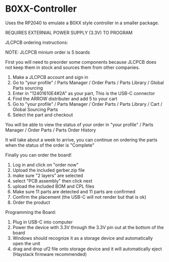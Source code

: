 # B0XX-Controller
Uses the RP2040 to emulate a B0XX style controller in a smaller package.

REQUIRES EXTERNIAL POWER SUPPLY (3.3V) TO PROGRAM

  JLCPCB ordering instructions:

NOTE: JLCPCB minium order is 5 boards

First you will need to preorder some components because JLCPCB does not keep them in stock and sources them from other companies.

1) Make a JLCPCB account and sign in
2) Go to "your profile" / Parts Manager / Order Parts / Parts Library / Global Parts sourcing 
3) Enter in "12401610E4#2A" as your part, This is the USB-C connector
4) Find the ARROW distributer and add 5 to your cart
5) Go to "your profile" / Parts Manager / Order Parts / Parts Library / Cart / Global Sourcing Parts
6) Select the part and checkout

You will be able to view the status of your order in "your profile" / Parts Manager / Order Parts / Parts Order History

It will take about a week to arrive, you can continue on ordering the parts when the status of the order is "Complete"

 Finally you can order the board!

1) Log in and click on "order now"
2) Upload the included gerber.zip file
3) make sure "2 layers" are selected
4) select "PCB assembly" then click next
6) upload the included BOM and CPL files
7) Make sure 11 parts are detected and 11 parts are confirmed
8) Confirm the placement (the USB-C will not render but that is ok)
9) Order the product

  Programming the Board:

1) Plug in USB-C into computer
2) Power the device with 3.3V through the 3.3V pin out at the bottom of the board
3) Windows should recognize it as a storage device and automatically open the unit
4) drag and drop uf2 file onto storage device and it will automatically eject (Haystack firmware recommended)

